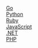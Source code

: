 <el-row justify="center" class="grid--devicons">
  <el-col :span="8" :md="4">
    <a href="https://uptrace.dev/opentelemetry/go-tracing.html" target="_blank">
      <img :src="$withBase('/devicon/go-original.svg')" />
      <div>Go</div>
    </a>
  </el-col>
  <el-col :span="8" :md="4">
    <a href="https://uptrace.dev/opentelemetry/python-tracing.html" target="_blank">
      <img :src="$withBase('/devicon/python-original.svg')" />
      <div>Python</div>
    </a>
  </el-col>
  <el-col :span="8" :md="4">
    <a href="https://uptrace.dev/opentelemetry/ruby-tracing.html" target="_blank">
      <img :src="$withBase('/devicon/ruby-original.svg')" />
      <div>Ruby</div>
    </a>
  </el-col>
  <el-col :span="8" :md="4">
    <a href="https://uptrace.dev/opentelemetry/js-tracing.html" target="_blank">
      <img :src="$withBase('/devicon/nodejs-original.svg')" />
      <div>JavaScript</div>
    </a>
  </el-col>
  <el-col :span="8" :md="4">
    <a href="https://uptrace.dev/opentelemetry/dotnet-tracing.html" target="_blank">
      <img :src="$withBase('/devicon/dot-net-original.svg')" />
      <div>.NET</div>
    </a>
  </el-col>
  <el-col :span="8" :md="4">
    <a href="https://uptrace.dev/opentelemetry/php-tracing.html" target="_blank">
      <img :src="$withBase('/devicon/php-original.svg')" />
      <div>PHP</div>
    </a>
  </el-col>
</el-row>
